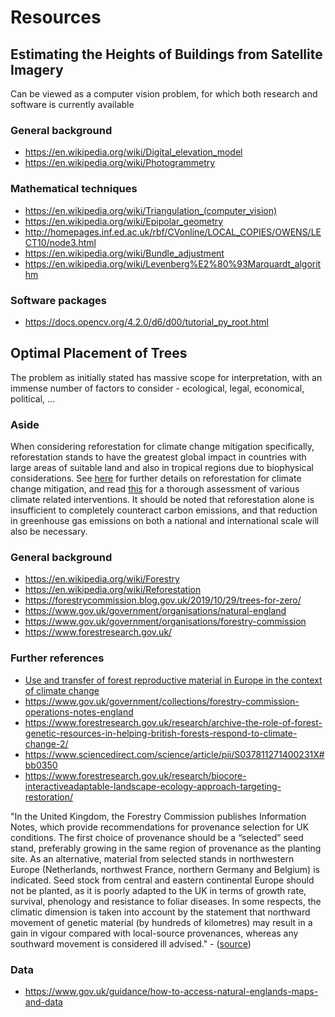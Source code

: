 # Resources

## Estimating the Heights of Buildings from Satellite Imagery

Can be viewed as a computer vision problem, for which both research and software is currently available

### General background

- https://en.wikipedia.org/wiki/Digital_elevation_model
- https://en.wikipedia.org/wiki/Photogrammetry

### Mathematical techniques

- https://en.wikipedia.org/wiki/Triangulation_(computer_vision)
- https://en.wikipedia.org/wiki/Epipolar_geometry
- http://homepages.inf.ed.ac.uk/rbf/CVonline/LOCAL_COPIES/OWENS/LECT10/node3.html
- https://en.wikipedia.org/wiki/Bundle_adjustment
- https://en.wikipedia.org/wiki/Levenberg%E2%80%93Marquardt_algorithm

### Software packages

- https://docs.opencv.org/4.2.0/d6/d00/tutorial_py_root.html

## Optimal Placement of Trees

The problem as initially stated has massive scope for interpretation, with an immense number of factors to consider - ecological, legal, economical, political, ...

### Aside

When considering reforestation for climate change mitigation specifically, reforestation stands to have the greatest global impact 
in countries with large areas of suitable land and also in tropical regions due to biophysical considerations.
See [here](https://en.wikipedia.org/wiki/Reforestation#For_climate_change_mitigation) for further details on reforestation for climate change mitigation, 
and read [this](https://founderspledge.com/research/fp-climate-change) for a thorough assessment of various climate related interventions.
It should be noted that reforestation alone is insufficient to completely counteract carbon emissions, and that reduction in greenhouse gas emissions 
on both a national and international scale will also be necessary.

### General background

- https://en.wikipedia.org/wiki/Forestry
- https://en.wikipedia.org/wiki/Reforestation
- https://forestrycommission.blog.gov.uk/2019/10/29/trees-for-zero/
- https://www.gov.uk/government/organisations/natural-england
- https://www.gov.uk/government/organisations/forestry-commission
- https://www.forestresearch.gov.uk/

### Further references

- [Use and transfer of forest reproductive material in Europe in the context of climate change][euforgen]
- https://www.gov.uk/government/collections/forestry-commission-operations-notes-england
- https://www.forestresearch.gov.uk/research/archive-the-role-of-forest-genetic-resources-in-helping-british-forests-respond-to-climate-change-2/
- https://www.sciencedirect.com/science/article/pii/S037811271400231X#bb0350
- https://www.forestresearch.gov.uk/research/biocore-interactiveadaptable-landscape-ecology-approach-targeting-restoration/

"In the United Kingdom, the Forestry Commission publishes Information Notes, which provide recommendations for provenance selection for UK conditions. 
The first choice of provenance should be a “selected” seed stand, preferably growing in the same region of provenance as the planting site. 
As an alternative, material from selected stands in northwestern Europe (Netherlands, northwest France, northern Germany and Belgium) is indicated. 
Seed stock from central and eastern continental Europe should not be planted, as it is poorly adapted to the UK in terms of growth rate, 
survival, phenology and resistance to foliar diseases. In some respects, the climatic dimension is taken into account by the statement that northward 
movement of genetic material (by hundreds of kilometres) may result in a gain in vigour compared with local-source provenances, whereas any 
southward movement is considered ill advised." - ([source][euforgen])

[euforgen]: http://www.euforgen.org/fileadmin/templates/euforgen.org/upload/Publications/Thematic_publications/EUFORGEN_FRM_use_transfer.pdf

### Data

- https://www.gov.uk/guidance/how-to-access-natural-englands-maps-and-data

